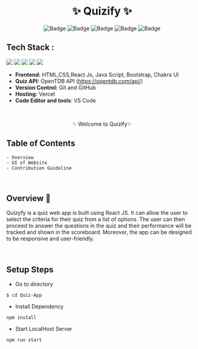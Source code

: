 <h1 align="center">
       ✨  Quizify  ✨
</h1>

<div align="center">

![Badge](https://img.shields.io/badge/Tech_Stack-HTML-orange)
![Badge](https://img.shields.io/badge/CSS-blue)
![Badge](https://img.shields.io/badge/React_Js-cyan)
![Badge](https://img.shields.io/badge/-Java_Script-yellow)
![Badge](https://img.shields.io/badge/Version-1.0-green)

</div>

## Tech Stack :

<img src="https://img.shields.io/badge/html5%20-%23E34F26.svg?&style=for-the-badge&logo=html5&logoColor=white"/> 
<img src="https://img.shields.io/badge/css3%20-%231572B6.svg?&style=for-the-badge&logo=css3&logoColor=white"/> 
<img src="https://img.shields.io/badge/react%20-%2314354C.svg?&style=for-the-badge&logo=react&logoColor=white"/> 
<img src="https://img.shields.io/badge/Bootstrap-563D7C?style=for-the-badge&logo=bootstrap&logoColor=white"/> 
<img src="https://img.shields.io/badge/Chakra_UI-6066C7?style=for-the-badge&logo=chakraui&logoColor=white"/>

- **Frontend:** HTML,CSS,React Js, Java Script, Bootstrap, Chakra UI
- **Quiz API:** OpenTDB API (https://opentdb.com/api/)
- **Version Control:** Git and GitHub
- **Hosting:** Vercel
- **Code Editor and tools**: VS Code

 <br />

   <p align="center">✨ Welcome to Quizify✨ <br /></p>

## Table of Contents

    - Overview
    - UI of Website
    - Contribution Guideline

 <br />

## Overview 🔨

Quizyfy is a quiz web app is built using React JS. It can allow the user to select the criteria for their quiz from a list of options. The user can then proceed to answer the questions in the quiz and their performance will be tracked and shown in the scoreboard. Moreover, the app can be designed to be responsive and user-friendly.

  <br />

## Setup Steps

- Go to directory

```
$ cd Quiz-App
```

- Install Dependency

```
npm install
```

- Start LocalHost Server

```
npm run start
```

  <br />
